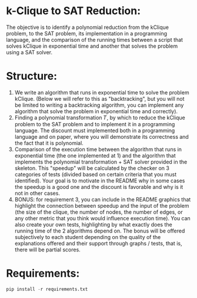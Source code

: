 
# k-Clique to SAT Reduction:
The objective is to identify a polynomial reduction from the kClique problem,
to the SAT problem, its implementation in a programming language, and the comparison
of the running times between a script that solves kClique in exponential time and another that
solves the problem using a SAT solver.

# Structure:
1. We write an algorithm that runs in exponential time to solve the problem kClique. (Below we will refer to this as "backtracking", but you will not be limited to writing a backtracking algorithm, you can implement any algorithm that solve the problem in exponential time and correctly).
2. Finding a polynomial transformation 𝑇, by which to reduce the kClique problem to the SAT problem and to implement it in a programming language. The discount must implemented both in a programming language and on paper, where you will demonstrate its correctness and the fact that it is polynomial.
3. Comparison of the execution time between the algorithm that runs in exponential time (the one implemented at 1) and the algorithm that implements the polynomial transformation + SAT solver provided in the skeleton. This "speedup" will be calculated by the checker on 3 categories of tests (divided based on certain criteria that you must identified). Your goal is to motivate in the README why in some cases the speedup is a good one and the discount is favorable and why is it not in other cases.
4. BONUS: for requirement 3, you can include in the README graphics that highlight the connection between speedup and the input of the problem (the size of the clique, the number of nodes, the number of edges, or any other metric that you think would influence execution time). You can also create your own tests, highlighting by what exactly does the running time of the 2 algorithms depend on. The bonus will be offered subjectively to each student depending on the quality of the explanations offered and their support through graphs / tests, that is, there will be partial scores.

# Requirements:
```python
pip install -r requirements.txt
